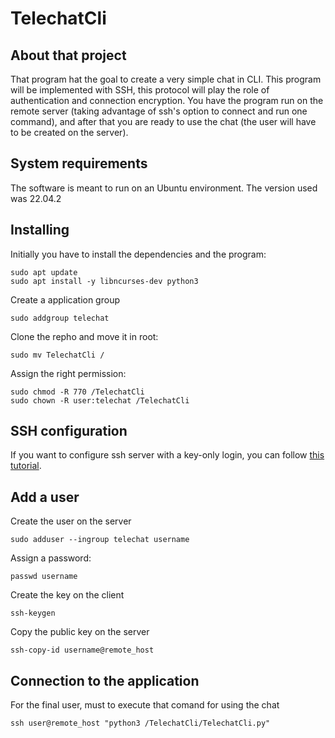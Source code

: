 # TelechatCli

## About that project
That program hat the goal to create a very simple chat in CLI.
This program will be implemented with SSH, this protocol will play the role of authentication and connection encryption.  You have the program run on the remote server (taking advantage of ssh's option to connect and run one command), and after that you are ready to use the chat (the user will have to be created on the server).

## System requirements
The software is meant to run on an Ubuntu environment. The version used was 22.04.2

## Installing
Initially you have to install the dependencies and the program:
```
sudo apt update
sudo apt install -y libncurses-dev python3
```
Create a application group
```
sudo addgroup telechat
```
Clone the repho and move it in root:
```
sudo mv TelechatCli /
```
Assign the right permission:
```
sudo chmod -R 770 /TelechatCli
sudo chown -R user:telechat /TelechatCli
```

## SSH configuration
If you want to configure ssh server with a key-only login, you can follow [this tutorial](https://www.digitalocean.com/community/tutorials/how-to-configure-ssh-key-based-authentication-on-a-linux-server).

## Add a user
Create the user on the server
```
sudo adduser --ingroup telechat username
```
Assign a password:
```
passwd username
```
Create the key on the client
```
ssh-keygen
```

Copy the public key on the server
```
ssh-copy-id username@remote_host
```

## Connection to the application
For the final user, must to execute that comand for using the chat
```
ssh user@remote_host "python3 /TelechatCli/TelechatCli.py"
```
